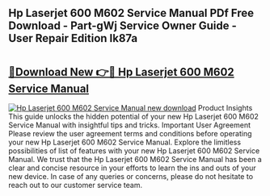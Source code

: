 ## Hp Laserjet 600 M602 Service Manual PDf Free Download - Part-gWj Service Owner Guide - User Repair Edition Ik87a

# <h2><a href="http://bc28321.oget.top/?id=Hp+Laserjet+600+M602+Service+Manual">🔗Download New 👉🔴 Hp Laserjet 600 M602 Service Manual</a></h2>

[![Hp Laserjet 600 M602 Service Manual new download](https://i.imgur.com/5g1atiW.png)](http://bc28321.oget.top/?id=Hp+Laserjet+600+M602+Service+Manual)
Product Insights This guide unlocks the hidden potential of your new Hp Laserjet 600 M602 Service Manual with insightful tips and tricks. Important User Agreement Please review the user agreement terms and conditions before operating your new Hp Laserjet 600 M602 Service Manual. Explore the limitless possibilities of list of features with your new Hp Laserjet 600 M602 Service Manual. We trust that the Hp Laserjet 600 M602 Service Manual has been a clear and concise resource in your efforts to learn the ins and outs of your new device. In case of any queries or concerns, please do not hesitate to reach out to our customer service team.
